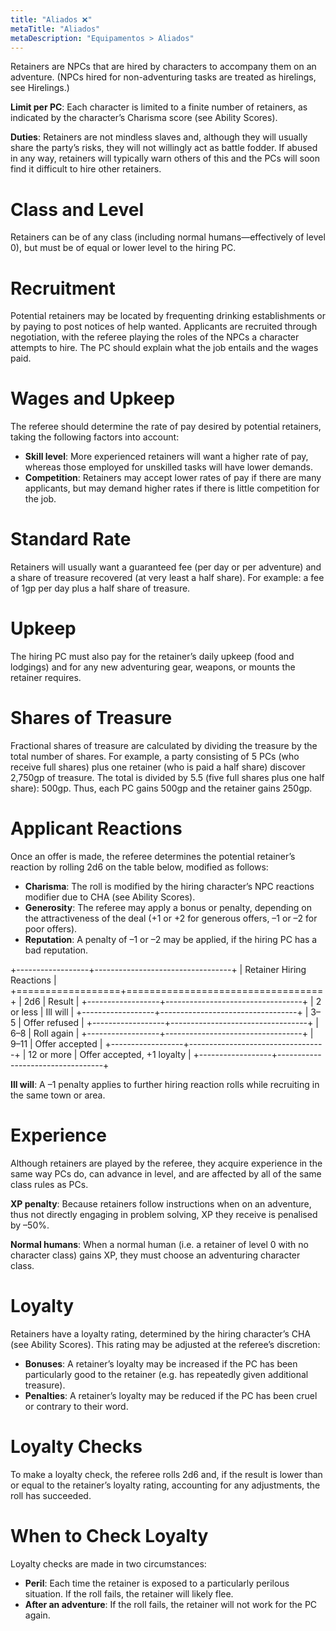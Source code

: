 ```yaml
---
title: "Aliados ❌"
metaTitle: "Aliados"
metaDescription: "Equipamentos > Aliados"
---
```


Retainers are NPCs that are hired by characters to accompany them on an adventure. (NPCs hired for non-adventuring tasks are treated as hirelings, see Hirelings.)

**Limit per PC**: Each character is limited to a finite number of retainers, as indicated by the character’s Charisma score (see Ability Scores).

**Duties**: Retainers are not mindless slaves and, although they will usually share the party’s risks, they will not willingly act as battle fodder. If abused in any way, retainers will typically warn others of this and the PCs will soon find it difficult to hire other retainers. 

# Class and Level

Retainers can be of any class (including normal humans—effectively of level 0), but must be of equal or lower level to the hiring PC.

# Recruitment

Potential retainers may be located by frequenting drinking establishments or by paying to post notices of help wanted. Applicants are recruited through negotiation, with the referee playing the roles of the NPCs a character attempts to hire. The PC should explain what the job entails and the wages paid.

# Wages and Upkeep
The referee should determine the rate of pay desired by potential retainers, taking the following factors into account:

* **Skill level**: More experienced retainers will want a higher rate of pay, whereas those employed for unskilled tasks will have lower demands.
* **Competition**: Retainers may accept lower rates of pay if there are many applicants, but may demand higher rates if there is little competition for the job.

# Standard Rate
Retainers will usually want a guaranteed fee (per day or per adventure) and a share of treasure recovered (at very least a half share). For example: a fee of 1gp per day plus a half share of treasure.

# Upkeep
The hiring PC must also pay for the retainer’s daily upkeep (food and lodgings) and for any new adventuring gear, weapons, or mounts the retainer requires.

# Shares of Treasure
Fractional shares of treasure are calculated by dividing the treasure by the total number of shares. For example, a party consisting of 5 PCs (who receive full shares) plus one retainer (who is paid a half share) discover 2,750gp of treasure. The total is divided by 5.5 (five full shares plus one half share): 500gp. Thus, each PC gains 500gp and the retainer gains 250gp.

# Applicant Reactions
Once an offer is made, the referee determines the potential retainer’s reaction by rolling 2d6 on the table below, modified as follows:

* **Charisma**: The roll is modified by the hiring character’s NPC reactions modifier due to CHA (see Ability Scores).
* **Generosity**: The referee may apply a bonus or penalty, depending on the attractiveness of the deal (+1 or +2 for generous offers, –1 or –2 for poor offers).
* **Reputation**: A penalty of –1 or –2 may be applied, if the hiring PC has a bad reputation.

+------------------+----------------------------------+
| Retainer Hiring Reactions                           |
+==================+==================================+
| 2d6              | Result                           |
+------------------+----------------------------------+
| 2 or less        | Ill will                         |
+------------------+----------------------------------+
| 3–5              | Offer refused                    | 
+------------------+----------------------------------+
| 6–8              | Roll again                       |
+------------------+----------------------------------+
| 9–11             | Offer accepted                   |
+------------------+----------------------------------+
| 12 or more       | Offer accepted, +1 loyalty       |
+------------------+----------------------------------+

**Ill will**: A –1 penalty applies to further hiring reaction rolls while recruiting in the same town or area.

# Experience
Although retainers are played by the referee, they acquire experience in the same way PCs do, can advance in level, and are affected by all of the same class rules as PCs.

**XP penalty**: Because retainers follow instructions when on an adventure, thus not directly engaging in problem solving, XP they receive is penalised by –50%.

**Normal humans**: When a normal human (i.e. a retainer of level 0 with no character class) gains XP, they must choose an adventuring character class.

# Loyalty
Retainers have a loyalty rating, determined by the hiring character’s CHA (see Ability Scores). This rating may be adjusted at the referee’s discretion:

* **Bonuses**: A retainer’s loyalty may be increased if the PC has been particularly good to the retainer (e.g. has repeatedly given additional treasure).
* **Penalties**: A retainer’s loyalty may be reduced if the PC has been cruel or contrary to their word.

# Loyalty Checks
To make a loyalty check, the referee rolls 2d6 and, if the result is lower than or equal to the retainer’s loyalty rating, accounting for any adjustments, the roll has succeeded.

# When to Check Loyalty
Loyalty checks are made in two circumstances:

* **Peril**: Each time the retainer is exposed to a particularly perilous situation. If the roll fails, the retainer will likely flee.
* **After an adventure**: If the roll fails, the retainer will not work for the PC again.